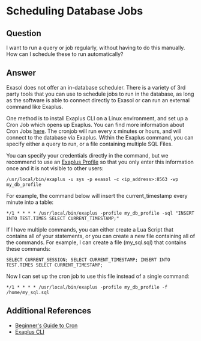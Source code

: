# Scheduling Database Jobs 
## Question

I want to run a query or job regularly, without having to do this manually. How can I schedule these to run automatically? 

## Answer

Exasol does not offer an in-database scheduler. There is a variety of 3rd party tools that you can use to schedule jobs to run in the database, as long as the software is able to connect directly to Exasol or can run an external command like Exaplus. 

One method is to install Exaplus CLI on a Linux environment, and set up a Cron Job which opens up Exaplus. You can find more information about Cron Jobs [here](https://ostechnix.com/a-beginners-guide-to-cron-jobs/). The cronjob will run every x minutes or hours, and will connect to the database via Exaplus. Within the Exaplus command, you can specify either a query to run, or a file containing multiple SQL Files. 

You can specify your credentials directly in the command, but we recommend to use an [Exaplus Profile](https://docs.exasol.com/connect_exasol/sql_clients/exaplus_cli/exaplus_cli.htm) so that you only enter this information once and it is not visible to other users:


```markup
/usr/local/bin/exaplus -u sys -p exasol -c <ip_address>:8563 -wp my_db_profile
```
For example, the command below will insert the current_timestamp every minute into a table:


```markup
*/1 * * * * /usr/local/bin/exaplus -profile my_db_profile -sql "INSERT INTO TEST.TIMES SELECT CURRENT_TIMESTAMP;" 
```
If I have multiple commands, you can either create a Lua Script that contains all of your statements, or you can create a new file containing all of the commands. For example, I can create a file (my_sql.sql) that contains these commands:


```markup
SELECT CURRENT_SESSION; SELECT CURRENT_TIMESTAMP; INSERT INTO TEST.TIMES SELECT CURRENT_TIMESTAMP;
```
Now I can set up the cron job to use this file instead of a single command:


```markup
*/1 * * * * /usr/local/bin/exaplus -profile my_db_profile -f /home/my_sql.sql 
```
## Additional References

* [Beginner's Guide to Cron](https://ostechnix.com/a-beginners-guide-to-cron-jobs/)
* [Exaplus CLI](https://docs.exasol.com/connect_exasol/sql_clients/exaplus_cli/exaplus_cli.htm)
